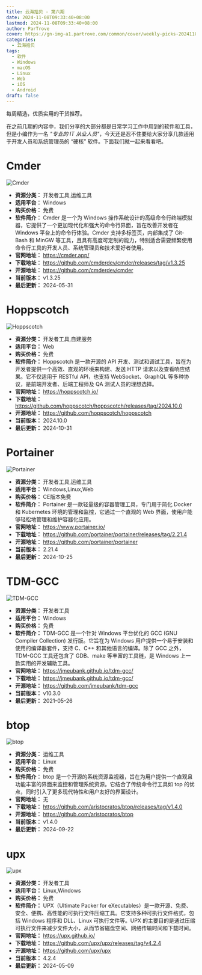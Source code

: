 ```yaml
---
title: 云海拾贝 - 第六期
date: 2024-11-08T09:33:40+08:00
lastmod: 2024-11-08T09:33:40+08:00
author: ParTrove
cover: https://gn-img-a1.partrove.com/common/cover/weekly-picks-20241108.png
categories:
  - 云海拾贝
tags:
  - 软件
  - Windows
  - macOS
  - Linux
  - Web
  - iOS
  - Android
draft: false
---
```


每周精选，优质实用的干货推荐。

<!--more-->

在之前几期的内容中，我们分享的大部分都是日常学习工作中用到的软件和工具，但是小编作为一名 *"专业的 IT 从业人员"*，今天还是忍不住要给大家分享几款适用于开发人员和系统管理员的 “硬核” 软件。下面我们就一起来看看吧。
# Cmder

![Cmder](https://gn-img-a1.partrove.com/banner/Cmder.png)
- **资源分类：** 开发者工具,运维工具
- **适用平台：** Windows
- **购买价格：** 免费
- **软件简介：** Cmder 是一个为 Windows 操作系统设计的高级命令行终端模拟器，它提供了一个更加现代化和强大的命令行界面，旨在改善开发者在 Windows 平台上的命令行体验。Cmder 支持多标签页，内部集成了 Git-Bash 和 MinGW 等工具，且具有高度可定制的能力，特别适合需要频繁使用命令行工具的开发人员、系统管理员和技术爱好者使用。
- **官网地址：** https://cmder.app/
- **下载地址：** https://github.com/cmderdev/cmder/releases/tag/v1.3.25
- **开源地址：** https://github.com/cmderdev/cmder
- **当前版本：** v1.3.25
- **最后更新：** 2024-05-31
# Hoppscotch

![Hoppscotch](https://gn-img-a1.partrove.com/banner/Hoppscotch.png)
- **资源分类：** 开发者工具,自建服务
- **适用平台：** Web
- **购买价格：** 免费
- **软件简介：** Hoppscotch 是一款开源的 API 开发、测试和调试工具，旨在为开发者提供一个高效、直观的环境来构建、发送 HTTP 请求以及查看响应结果。它不仅适用于 RESTful API，也支持 WebSocket、GraphQL 等多种协议，是前端开发者、后端工程师及 QA 测试人员的理想选择。
- **官网地址：** https://hoppscotch.io/
- **下载地址：** https://github.com/hoppscotch/hoppscotch/releases/tag/2024.10.0
- **开源地址：** https://github.com/hoppscotch/hoppscotch
- **当前版本：** 2024.10.0
- **最后更新：** 2024-10-31
# Portainer

![Portainer](https://gn-img-a1.partrove.com/banner/Portainer.png)
- **资源分类：** 开发者工具,运维工具
- **适用平台：** Windows,Linux,Web
- **购买价格：** CE版本免费
- **软件简介：** Portainer 是一款轻量级的容器管理工具，专门用于简化 Docker 和 Kubernetes 环境的管理和监控，它通过一个直观的 Web 界面，使用户能够轻松地管理和维护容器化应用。
- **官网地址：** https://www.portainer.io/
- **下载地址：** https://github.com/portainer/portainer/releases/tag/2.21.4
- **开源地址：** https://github.com/portainer/portainer
- **当前版本：** 2.21.4
- **最后更新：** 2024-10-25
# TDM-GCC

![TDM-GCC](https://gn-img-a1.partrove.com/banner/TDM-GCC.png)
- **资源分类：** 开发者工具
- **适用平台：** Windows
- **购买价格：** 免费
- **软件简介：** TDM-GCC 是一个针对 Windows 平台优化的 GCC (GNU Compiler Collection) 发行版。它旨在为 Windows 用户提供一个易于安装和使用的编译器套件，支持 C、C++ 和其他语言的编译。除了 GCC 之外，TDM-GCC 工具还包含了 GDB、make 等丰富的工具链，是 Windows 上一款实用的开发辅助工具。
- **官网地址：** https://jmeubank.github.io/tdm-gcc/
- **下载地址：** https://jmeubank.github.io/tdm-gcc/
- **开源地址：** https://github.com/jmeubank/tdm-gcc
- **当前版本：** v10.3.0
- **最后更新：** 2021-05-26
# btop

![btop](https://gn-img-a1.partrove.com/banner/btop.png)
- **资源分类：** 运维工具
- **适用平台：** Linux
- **购买价格：** 免费
- **软件简介：** btop 是一个开源的系统资源监视器，旨在为用户提供一个直观且功能丰富的界面来监控和管理系统资源。它结合了传统命令行工具如 top 的优点，同时引入了更多现代特性和用户友好的界面设计。
- **官网地址：** 无
- **下载地址：** https://github.com/aristocratos/btop/releases/tag/v1.4.0
- **开源地址：** https://github.com/aristocratos/btop
- **当前版本：** v1.4.0
- **最后更新：** 2024-09-22
# upx

![upx](https://gn-img-a1.partrove.com/banner/upx.png)
- **资源分类：** 开发者工具
- **适用平台：** Linux,Windows
- **购买价格：** 免费
- **软件简介：** UPX（Ultimate Packer for eXecutables）是一款开源、免费、安全、便携、高性能的可执行文件压缩工具。它支持多种可执行文件格式，包括 Windows 程序和 DLL、Linux 可执行文件等。UPX 的主要目的是通过压缩可执行文件来减少文件大小，从而节省磁盘空间、网络传输时间和下载时间。
- **官网地址：** https://upx.github.io/
- **下载地址：** https://github.com/upx/upx/releases/tag/v4.2.4
- **开源地址：** https://github.com/upx/upx
- **当前版本：** 4.2.4
- **最后更新：** 2024-05-09

